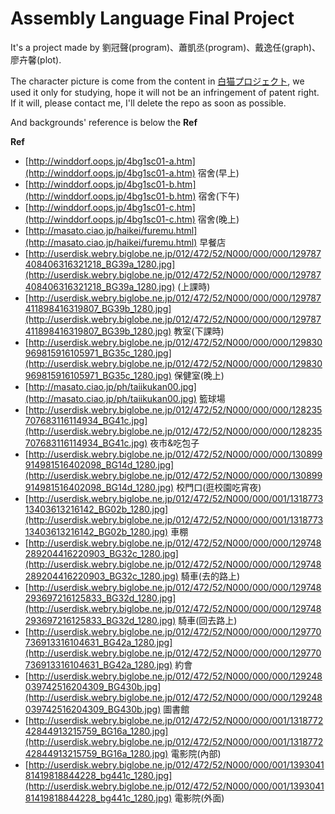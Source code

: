 Assembly Language Final Project
===
It's a project made by 劉冠聲(program)、蕭凱丞(program)、戴逸任(graph)、廖卉馨(plot).

The character picture is come from the content in [白猫プロジェクト](http://www.wcproject.so-net.tw/), we used it only for studying, hope it will not be an infringement of patent right. If it will, please contact me, I'll delete the repo as soon as possible. 

And backgrounds' reference is below the **Ref**

**Ref**
- [http://winddorf.oops.jp/4bg1sc01-a.htm](http://winddorf.oops.jp/4bg1sc01-a.htm) 宿舍(早上)
- [http://winddorf.oops.jp/4bg1sc01-b.htm](http://winddorf.oops.jp/4bg1sc01-b.htm) 宿舍(下午)
- [http://winddorf.oops.jp/4bg1sc01-c.htm](http://winddorf.oops.jp/4bg1sc01-c.htm) 宿舍(晚上)
- [http://masato.ciao.jp/haikei/furemu.html](http://masato.ciao.jp/haikei/furemu.html) 早餐店
- [http://userdisk.webry.biglobe.ne.jp/012/472/52/N000/000/000/129787408406316321218_BG39a_1280.jpg](http://userdisk.webry.biglobe.ne.jp/012/472/52/N000/000/000/129787408406316321218_BG39a_1280.jpg) (上課時)
- [http://userdisk.webry.biglobe.ne.jp/012/472/52/N000/000/000/129787411898416319807_BG39b_1280.jpg](http://userdisk.webry.biglobe.ne.jp/012/472/52/N000/000/000/129787411898416319807_BG39b_1280.jpg) 教室(下課時)
- [http://userdisk.webry.biglobe.ne.jp/012/472/52/N000/000/000/129830969815916105971_BG35c_1280.jpg](http://userdisk.webry.biglobe.ne.jp/012/472/52/N000/000/000/129830969815916105971_BG35c_1280.jpg) 保健室(晚上)
- [http://masato.ciao.jp/ph/taiikukan00.jpg](http://masato.ciao.jp/ph/taiikukan00.jpg) 籃球場
- [http://userdisk.webry.biglobe.ne.jp/012/472/52/N000/000/000/128235707683116114934_BG41c.jpg](http://userdisk.webry.biglobe.ne.jp/012/472/52/N000/000/000/128235707683116114934_BG41c.jpg) 夜市&吃包子
- [http://userdisk.webry.biglobe.ne.jp/012/472/52/N000/000/000/130899914981516402098_BG14d_1280.jpg](http://userdisk.webry.biglobe.ne.jp/012/472/52/N000/000/000/130899914981516402098_BG14d_1280.jpg) 校門口(逛校園吃宵夜)
- [http://userdisk.webry.biglobe.ne.jp/012/472/52/N000/000/001/131877313403613216142_BG02b_1280.jpg](http://userdisk.webry.biglobe.ne.jp/012/472/52/N000/000/001/131877313403613216142_BG02b_1280.jpg) 車棚
- [http://userdisk.webry.biglobe.ne.jp/012/472/52/N000/000/000/129748289204416220903_BG32c_1280.jpg](http://userdisk.webry.biglobe.ne.jp/012/472/52/N000/000/000/129748289204416220903_BG32c_1280.jpg) 騎車(去的路上)
- [http://userdisk.webry.biglobe.ne.jp/012/472/52/N000/000/000/129748293697216125833_BG32d_1280.jpg](http://userdisk.webry.biglobe.ne.jp/012/472/52/N000/000/000/129748293697216125833_BG32d_1280.jpg) 騎車(回去路上)
- [http://userdisk.webry.biglobe.ne.jp/012/472/52/N000/000/000/129770736913316104631_BG42a_1280.jpg](http://userdisk.webry.biglobe.ne.jp/012/472/52/N000/000/000/129770736913316104631_BG42a_1280.jpg) 約會
- [http://userdisk.webry.biglobe.ne.jp/012/472/52/N000/000/000/129248039742516204309_BG430b.jpg](http://userdisk.webry.biglobe.ne.jp/012/472/52/N000/000/000/129248039742516204309_BG430b.jpg) 圖書館
- [http://userdisk.webry.biglobe.ne.jp/012/472/52/N000/000/001/131877242844913215759_BG16a_1280.jpg](http://userdisk.webry.biglobe.ne.jp/012/472/52/N000/000/001/131877242844913215759_BG16a_1280.jpg) 電影院(內部)
- [http://userdisk.webry.biglobe.ne.jp/012/472/52/N000/000/001/139304181419818844228_bg441c_1280.jpg](http://userdisk.webry.biglobe.ne.jp/012/472/52/N000/000/001/139304181419818844228_bg441c_1280.jpg) 電影院(外面)
